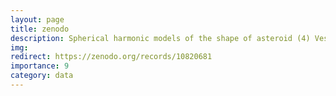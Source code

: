 ```yaml
---
layout: page
title: zenodo
description: Spherical harmonic models of the shape of asteroid (4) Vesta [DLR SPG]
img:
redirect: https://zenodo.org/records/10820681
importance: 9
category: data
---
```

